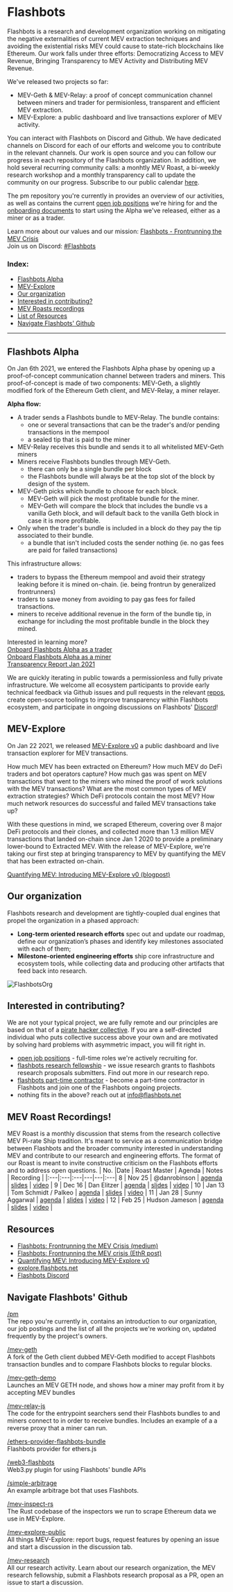 # Flashbots

Flashbots is a research and development organization working on mitigating the negative externalities of current MEV extraction techniques and avoiding the existential risks MEV could cause to state-rich blockchains like Ethereum. Our work falls under three efforts: Democratizing Access to MEV Revenue, Bringing Transparency to MEV Activity and Distributing MEV Revenue.

We've released two projects so far: 
* MEV-Geth & MEV-Relay: a proof of concept communication channel between miners and trader for permisionless, transparent and efficient MEV extraction.
* MEV-Explore: a public dashboard and live transactions explorer of MEV activity.

You can interact with Flashbots on Discord and Github. We have dedicated channels on Discord for each of our efforts and welcome you to contribute in the relevant channels. Our work is open source and you can follow our progress in each repository of the Flashbots organization. In addition, we hold several recurring community calls: a monhtly MEV Roast, a bi-weekly research workshop and a monthly transparency call to update the community on our progress. Subscribe to our public calendar [here](https://bit.ly/3uJAHpo).

The pm repository you're currently in provides an overview of our activities, as well as contains the current [open job positions](https://github.com/flashbots/pm/tree/main/jobs) we're hiring for and the [onboarding documents](https://github.com/flashbots/pm/tree/main/guides) to start using the Alpha we've released, either as a miner or as a trader.

Learn more about our values and our mission: [Flashbots - Frontrunning the MEV Crisis](https://medium.com/flashbots/frontrunning-the-mev-crisis-40629a613752)
<br> Join us on Discord: [#Flashbots](https://discord.gg/7hvTycdNcK)

### Index:
* [Flashbots Alpha]()
* [MEV-Explore]()
* [Our organization]()
* [Interested in contributing?]()
* [MEV Roasts recordings]()
* [List of Resources]()
* [Navigate Flashbots' Github]()

----
## Flashbots Alpha

On Jan 6th 2021, we entered the Flashbots Alpha phase by opening up a proof-of-concept communication channel between traders and miners. This proof-of-concept is made of two components: MEV-Geth, a slightly modified fork of the Ethereum Geth client, and MEV-Relay, a miner relayer.

**Alpha flow:**
* A trader sends a Flashbots bundle to MEV-Relay. The bundle contains:
  * one or several transactions that can be the trader's and/or pending transactions in the mempool
  * a sealed tip that is paid to the miner
* MEV-Relay receives this bundle and sends it to all whitelisted MEV-Geth miners
* Miners receive Flashbots bundles through MEV-Geth. 
  * there can only be a single bundle per block
  * the Flashbots bundle will always be at the top slot of the block by design of the system.
* MEV-Geth picks which bundle to choose for each block.
  * MEV-Geth will pick the most profitable bundle for the miner.
  * MEV-Geth will compare the block that includes the bundle vs a vanilla Geth block, and will default back to the vanilla Geth block in case it is more profitable.
* Only when the trader's bundle is included in a block do they pay the tip associated to their bundle.
  * a bundle that isn't included costs the sender nothing (ie. no gas fees are paid for failed transactions)

This infrastructure allows:
* traders to bypass the Ethereum mempool and avoid their strategy leaking before it is mined on-chain. (ie. being frontrun by generalized frontrunners)
* traders to save money from avoiding to pay gas fees for failed transactions.
* miners to receive additional revenue in the form of the bundle tip, in exchange for including the most profitable bundle in the block they mined.

Interested in learning more?
<br> [Onboard Flashbots Alpha as a trader](https://github.com/flashbots/pm/blob/main/guides/flashbots-alpha.md)
<br> [Onboard Flashbots Alpha as a miner](https://github.com/flashbots/pm/blob/main/guides/miner-onboarding.md)
<br> [Transparency Report Jan 2021](https://medium.com/flashbots/flashbots-transparency-report-january-2021-922514de8b8a)

We are quickly iterating in public towards a permissionless and fully private infrastructure. We welcome all ecosystem participants to provide early technical feedback via Github issues and pull requests in the relevant [repos](https://github.com/flashbots), create open-source toolings to improve transparency within Flashbots ecosystem, and participate in ongoing discussions on Flashbots' [Discord](https://discord.gg/3TjWjBerRb)!

## MEV-Explore

On Jan 22 2021, we released [MEV-Explore v0](https://explore.flashbots.net) a public dashboard and live transaction explorer for MEV transactions. 

How much MEV has been extracted on Ethereum? How much MEV do DeFi traders and bot operators capture? How much gas was spent on MEV transactions that went to the miners who mined the proof of work solutions with the MEV transactions? What are the most common types of MEV extraction strategies? Which DeFi protocols contain the most MEV? How much network resources do successful and failed MEV transactions take up?

With these questions in mind, we scraped Ethereum, covering over 8 major DeFi protocols and their clones, and collected more than 1.3 million MEV transactions that landed on-chain since Jan 1 2020 to provide a preliminary lower-bound to Extracted MEV. With the release of MEV-Explore, we're taking our first step at bringing transparency to MEV by quantifying the MEV that has been extracted on-chain.

[Quantifying MEV: Introducing MEV-Explore v0 (blogpost)](https://medium.com/flashbots/quantifying-mev-introducing-mev-explore-v0-5ccbee0f6d02)

## Our organization
Flashbots research and development are tightly-coupled dual engines that propel the organization in a phased approach:
- **Long-term oriented research efforts** spec out and update our roadmap, define our organization’s phases and identify key milestones associated with each of them;
- **Milestone-oriented engineering efforts** ship core infrastructure and ecosystem tools, while collecting data and producing other artifacts that feed back into research.

![FlashbotsOrg](Flashbots_org.png)

## Interested in contributing? 
We are not your typical project, we are fully remote and our principles are based on that of a [pirate hacker collective](https://www.youtube.com/watch?v=T0fAznO1wA8). If you are a self-directed individual who puts collective success above your own and are motivated by solving hard problems with asymmetric impact, you will fit right in. 

* [open job positions](https://github.com/flashbots/pm/tree/main/jobs) - full-time roles we're actively recruiting for.
* [flashbots research fellowship](https://github.com/flashbots/mev-research/blob/main/research_fellowship.md) - we issue research grants to flashbots research proposals submitters. Find out more in our research repo.
* [flashbots part-time contractor]() - become a part-time contractor in Flashbots and join one of the Flashbots ongoing projects.
* nothing fits in the above? reach out at info@flashbots.net 


## MEV Roast Recordings!

MEV Roast is a monthly discussion that stems from the research collective MEV Pi-rate Ship tradition. It's meant to service as a communication bridge between Flashbots and the broader community interested in understanding MEV and contribute to our research and engineering efforts. The format of our Roast is meant to invite constructive criticism on the Flashbots efforts and to address open questions. 
| No. |Date | Roast Master | Agenda | Notes | Recording |
|:---|:---|:---|---|---|:---|
8 | Nov 25 | @danrobinson | [agenda](https://github.com/flashbots/pm/issues/1) | [slides](https://docs.google.com/presentation/d/1R0P-ypkiPJw-re0oKlkXkCF03UaVq_0fVnO9J0ewh1Q/edit?usp=sharing) | [video](https://drive.google.com/file/d/1bMwtTKtOITYr2DV_59RngOQADL4I3cWR/view?usp=sharing) |
9 | Dec 16 | Dan Elitzer | [agenda](https://github.com/flashbots/pm/issues/2) | [slides](https://docs.google.com/presentation/d/1fh-kdjnR-R6qpl3NE4wb6w2OAuMGBbSykKeCzM0ga6g/edit?usp=sharing) | [video](https://drive.google.com/file/d/1V2tJB6j7DVkQ9YKTShA5KACJNAk0kZje/view?usp=sharing) |
10 | Jan 13 | Tom Schmidt / Palkeo | [agenda](https://github.com/flashbots/pm/issues/3) | [slides](https://docs.google.com/presentation/d/1G-mzdBUnEODZnNBhy8yppF2LBImVy9-F39FFCeypoAA/edit?usp=sharing) | [video](https://drive.google.com/file/d/1s7L4vToP5v5_j5rpqES8CYzyF7mOto5Z/view?usp=sharing) |
11 | Jan 28 | Sunny Aggarwal | [agenda](https://github.com/flashbots/pm/issues/6) | [slides](https://docs.google.com/presentation/d/1tvyDza7svyShgClosvAshg6qgs0LDIWiYwrPKGphnqQ/edit?usp=sharing) | [video](https://drive.google.com/file/d/1_4-E_i6WIDMNRDIgBIf0YiaJtm33XW9s/view?usp=sharing) |
12 | Feb 25 | Hudson Jameson | [agenda](https://github.com/flashbots/pm/issues/16) | [slides](https://docs.google.com/presentation/d/1I0cTl74p3MF_ZSyfjoH4A3YC6nJkK3_Ot302jiNPs5I/edit#slide=id.gbfd4392ce8_0_5) | [video](https://drive.google.com/file/d/1RLWCdvd47PHLN_az762r3G00BsnBumnb/view?usp=sharing) |

## Resources
* [Flashbots: Frontrunning the MEV Crisis (medium)](https://medium.com/flashbots/frontrunning-the-mev-crisis-40629a613752)
* [Flashbots: Frontrunning the MEV crisis (EthR post)](https://ethresear.ch/t/flashbots-frontrunning-the-mev-crisis/8251)
* [Quantifying MEV: Introducing MEV-Explore v0](https://medium.com/flashbots/quantifying-mev-introducing-mev-explore-v0-5ccbee0f6d02)
* [explore.flashbots.net](https://explore.flashbots.net)
* [Flashbots Discord](https://discord.gg/7hvTycdNcK)

## Navigate Flashbots' Github
[/pm](https://github.com/flashbots/pm)
<br> The repo you're currently in, contains an introduction to our organization, our job postings and the list of all the projects we're working on, updated frequently by the project's owners.

[/mev-geth](https://github.com/flashbots/mev-geth)
<br> A fork of the Geth client dubbed MEV-Geth modified to accept Flashbots transaction bundles and to compare Flashbots blocks to regular blocks.

[/mev-geth-demo](https://github.com/flashbots/mev-geth-demo)
<br> Launches an MEV GETH node, and shows how a miner may profit from it by accepting MEV bundles

[/mev-relay-js](https://github.com/flashbots/mev-relay-js)
<br> The code for the entrypoint searchers send their Flashbots bundles to and miners connect to in order to receive bundles. Includes an example of a a reverse proxy that a miner can run.

[/ethers-provider-flashbots-bundle](https://github.com/flashbots/ethers-provider-flashbots-bundle)
<br> Flashbots provider for ethers.js

[/web3-flashbots](https://github.com/flashbots/web3-flashbots)
<br> Web3.py plugin for using Flashbots' bundle APIs

[/simple-arbitrage](https://github.com/flashbots/simple-arbitrage)
<br> An example arbitrage bot that uses Flashbots.

[/mev-inspect-rs](https://github.com/flashbots/mev-inspect-rs)
<br> The Rust codebase of the inspectors we run to scrape Ethereum data we use in MEV-Explore.

[/mev-explore-public](https://github.com/flashbots/mev-explore-public)
<br> All things MEV-Explore: report bugs, request features by opening an issue and start a discussion in the discussion tab.

[/mev-research](https://github.com/flashbots/mev-research)
<br> All our research activity. Learn about our research organization, the MEV research fellowship, submit a Flashbots research proposal as a PR, open an issue to start a discussion.

